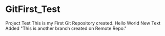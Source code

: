 # GitFirst_Test
Project Test
This is my First Git Repository created.
Hello World
New Text Added "This is another branch created on Remote Repo."
